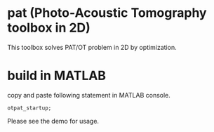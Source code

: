 # pat (Photo-Acoustic Tomography toolbox in 2D)
This toolbox solves PAT/OT problem in 2D by optimization.

# build in MATLAB

copy and paste following statement in MATLAB console.
```
otpat_startup;
```

Please see the demo for usage.
